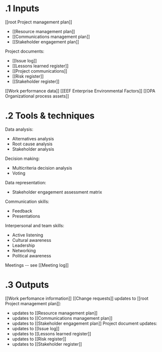 # .1 Inputs
[[root Project management plan]]
* [[Resource management plan]]
* [[Communications management plan]]
* [[Stakeholder engagement plan]]

Project documents:
* [[Issue log]]
* [[Lessons learned register]]
* [[Project communications]]
* [[Risk register]]
* [[Stakeholder register]]

[[Work performance data]]
[[EEF Enterprise Environmental Factors]]
[[OPA Organizational process assets]]

# .2 Tools & techniques
Data analysis:
* Alternatives analysis
* Root cause analysis
* Stakeholder analysis

Decision making:
* Multicriteria decision analysis
* Voting

Data representation:
* Stakeholder engagement assessment matrix

Communication skills:
* Feedback
* Presentations

Interpersonal and team skills:
* Active listening
* Cultural awareness
* Leadership
* Networking
* Political awareness

Meetings -- see [[Meeting log]]

# .3 Outputs
[[Work perfomance information]]
[[Change requests]]
updates to [[root Project management plan]]:
* updates to [[Resource management plan]]
* updates to [[Communications management plan]]
* updates to [[Stakeholder engagement plan]]
Project document updates:
* updates to [[Issue log]]
* updates to [[Lessons learned register]]
* updates to [[Risk register]]
* updates to [[Stakeholder register]]

